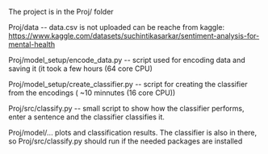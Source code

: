 The project is in the Proj/ folder

Proj/data -- data.csv is not uploaded can be reache from kaggle: https://www.kaggle.com/datasets/suchintikasarkar/sentiment-analysis-for-mental-health

Proj/model_setup/encode_data.py -- script used for encoding data and saving it (it took a few hours (64 core CPU) 

Proj/model_setup/create_classifier.py -- script for creating the classifier from the encodings ( ~10 minnutes (16 core CPU))

Proj/src/classify.py -- small script to show how the classifier performs, enter a sentence and the classifier classifies it.

Proj/model/... plots and classification results. The classifier is also in there, so Proj/src/classify.py should run if the needed packages are installed
